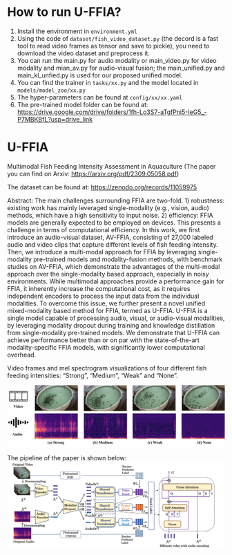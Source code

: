 # How to run U-FFIA?
1. Install the environment in `environment.yml`
2. Using the code of `dataset/fish_video_dataset.py` (the decord is a fast tool to read video frames as tensor and save to pickle), you need to download the video dataset and preprocess it.
3. You can run the main.py for audio modality or main_video.py for video modality and mian_av.py for audio-visual fusion; the main_unified.py and main_kl_unfied.py is used for our proposed unified model.
4. You can find the trainer in `tasks/xx.py` and the model located in `models/model_zoo/xx.py`
5. The hyper-parameters can be found at `config/xx/xx.yaml`
6. The pre-trained model folder can be found at: https://drive.google.com/drive/folders/1fh-Lo3S7-aTgfPni5-IeG5_-P7MBKBfL?usp=drive_link


# U-FFIA
Multimodal Fish Feeding Intensity Assessment in Aquaculture (The paper you can find on Arxiv: https://arxiv.org/pdf/2309.05058.pdf)

The dataset can be found at: https://zenodo.org/records/11059975


Abstract: The main challenges surrounding FFIA are two-fold. 1) robustness: existing work has mainly leveraged single-modality (e.g., vision, audio) methods, which have a high sensitivity to input noise. 2) efficiency: FFIA models are generally expected to be employed on devices. This presents a challenge in terms of computational efficiency. In this work, we first introduce an audio-visual dataset, AV-FFIA, consisting of 27,000 labeled audio and video clips that capture different levels of fish feeding intensity. Then, we introduce a multi-modal approach for FFIA by leveraging single-modality pre-trained models and modality-fusion methods, with benchmark studies on AV-FFIA, which demonstrate the advantages of the multi-modal approach over the single-modality based approach, especially in noisy environments. While multimodal approaches provide a performance gain for FFIA, it inherently increase the computational cost, as it requires independent encoders to process the input data from the individual modalities. To overcome this issue, we further present a novel unified mixed-modality based method for FFIA, termed as U-FFIA. U-FFIA is a single model capable of processing audio, visual, or audio-visual modalities, by leveraging modality dropout during training and knowledge distillation from single-modality pre-trained models. We demonstrate that U-FFIA can achieve performance better than or on par with the state-of-the-art modality-specific FFIA models, with significantly lower computational overhead.

 Video frames and mel spectrogram visualizations of four different fish feeding intensities: “Strong”, “Medium”, “Weak” and “None”.
 
![image](https://github.com/FishMaster93/U-FFIA/blob/main/fish_feeding-min.png) 


The pipeline of the paper is shown below:
![image](https://github.com/FishMaster93/U-FFIA/blob/main/pipline.png) 

